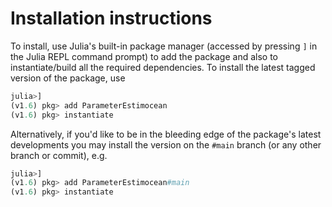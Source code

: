 # Installation instructions

To install, use Julia's  built-in package manager (accessed by pressing `]` in the Julia REPL command prompt) to add the package and also to instantiate/build all the required dependencies. To install the latest tagged version of the package, use

```julia
julia>]
(v1.6) pkg> add ParameterEstimocean
(v1.6) pkg> instantiate
```

Alternatively, if you'd like to be in the bleeding edge of the package's latest developments you may
install the version on the `#main` branch (or any other branch or commit), e.g.

```julia
julia>]
(v1.6) pkg> add ParameterEstimocean#main
(v1.6) pkg> instantiate
```
